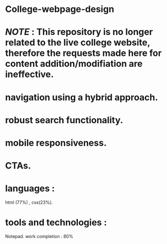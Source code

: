 # College-webpage-design
# *NOTE*  : This repository is no longer related to the live college website, therefore the requests made here for content addition/modifiation are ineffective.

# navigation using a hybrid approach. 
# robust search functionality.
# mobile responsiveness.
# CTAs. 
# languages : 
html (77%) , css(23%). 
# tools and technologies : 
Notepad. work completion : 80%
